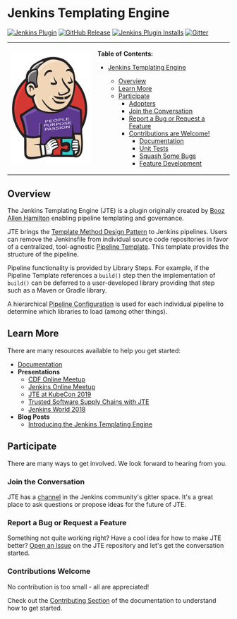 # Jenkins Templating Engine

[![Jenkins Plugin](https://img.shields.io/jenkins/plugin/v/templating-engine.svg)](https://plugins.jenkins.io/templating-engine)
[![GitHub Release](https://img.shields.io/github/v/release/jenkinsci/templating-engine-plugin.svg?label=release)](https://github.com/jenkinsci/templating-engine-plugin/releases/latest)
[![Jenkins Plugin Installs](https://img.shields.io/jenkins/plugin/i/templating-engine.svg?color=blue)](https://plugins.jenkins.io/templating-engine)
[![Gitter](https://badges.gitter.im/jenkinsci/templating-engine-plugin.svg)](https://gitter.im/jenkinsci/templating-engine-plugin)

<table border="0">
  <tr>
  <td>
    <div align="center">
       <img src="docs/jte.png" width="192">
    </div>
  </td>
  <td>

**Table of Contents:**

- [Jenkins Templating Engine](#jenkins-templating-engine)
  - [Overview](#overview)
  - [Learn More](#learn-more)
  - [Participate](#participate)
    - [Adopters](#adopters)
    - [Join the Conversation](#join-the-conversation)
    - [Report a Bug or Request a Feature](#report-a-bug-or-request-a-feature)
    - [Contributions are Welcome!](#contributions-are-welcome)
      - [Documentation](#documentation)
      - [Unit Tests](#unit-tests)
      - [Squash Some Bugs](#squash-some-bugs)
      - [Feature Development](#feature-development)

  </td>
  </tr>
</table>

## Overview

The Jenkins Templating Engine (JTE) is a plugin originally created by [Booz Allen Hamilton](https://www.boozallen.com/) enabling pipeline templating and governance.

JTE brings the [Template Method Design Pattern](https://refactoring.guru/design-patterns/template-method) to Jenkins pipelines.
Users can remove the Jenkinsfile from individual source code repositories in favor of a centralized, tool-agnostic [Pipeline Template](https://jenkinsci.github.io/templating-engine-plugin/2.5/concepts/pipeline-templates/). 
This template provides the structure of the pipeline.

Pipeline functionality is provided by Library Steps.
For example, if the Pipeline Template references a `build()` step then the implementation of `build()` can be deferred to a user-developed library providing that step such as a Maven or Gradle library.

A hierarchical [Pipeline Configuration](https://jenkinsci.github.io/templating-engine-plugin/2.5/concepts/pipeline-configuration/) is used for each individual pipeline to determine which libraries to load (among other things).

## Learn More

There are many resources available to help you get started:

- [Documentation](https://jenkinsci.github.io/templating-engine-plugin)
- **Presentations**
  - [CDF Online Meetup](https://www.youtube.com/watch?v=FYLaoqn0pDE)
  - [Jenkins Online Meetup](https://www.youtube.com/watch?v=pz_kPpb9C1w&feature=youtu.be)
  - [JTE at KubeCon 2019](https://www.youtube.com/watch?v=OClSwxhsspA)
  - [Trusted Software Supply Chains with JTE](https://www.youtube.com/watch?v=TMxUAi3XXOg&list=PLj6h78yzYM2MGKo_LNRA-lhxlNXwiDJDT&index=5&t=0s)
  - [Jenkins World 2018](https://www.youtube.com/watch?v=BM9Vmsh2iMI)
- **Blog Posts**
  - [Introducing the Jenkins Templating Engine](https://jenkins.io/blog/2019/05/09/templating-engine/)

## Participate

There are many ways to get involved. We look forward to hearing from you.

### Join the Conversation

JTE has a [channel](https://gitter.im/jenkinsci/templating-engine-plugin) in the Jenkins community's gitter space.
It's a great place to ask questions or propose ideas for the future of JTE.

### Report a Bug or Request a Feature

Something not quite working right? Have a cool idea for how to make JTE better?
[Open an Issue](https://github.com/jenkinsci/templating-engine-plugin/issues/new/choose) on the JTE repository and let's get the conversation started.

### Contributions Welcome

No contribution is too small - all are appreciated!

Check out the [Contributing Section](https://jenkinsci.github.io/templating-engine-plugin/2.5/contributing/fork-based/) of the documentation to understand how to get started.
